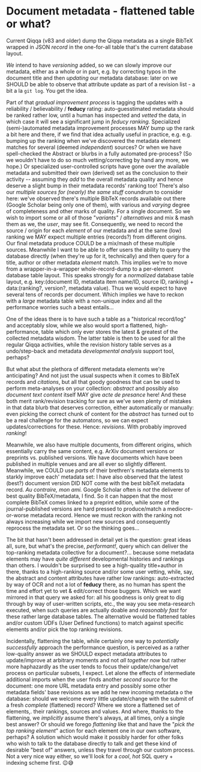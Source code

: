 # Document metadata - flattened table or what?

Current Qiqqa (v83 and older) dump the Qiqqa metadata as a single BibTeX wrapped in JSON *record* in the one-for-all table that's the current database layout.

*We* intend to have *versioning* added, so we can slowly improve our metadata, either as a whole or in part, e.g. by correcting typos in the document title and then *updating* our metadata database: later on we SHOULD be able to observe that attribute update as part of a revision list - a bit a la `git log`. You get the idea.

Part of that *gradual improvement process* is tagging the updates with a reliability / believability / **feducy** rating: auto-guesstimated metadata should be ranked rather low, until a human has inspected and *vetted* the data, in which case it will see a significant jump in *feducy ranking*. Specialized (semi-)automated metadata improvement processes MAY bump up the rank a bit here and there, if we find that idea actually useful in practice, e.g. e.g. bumping up the ranking when we've discovered the metadata element matches for several (deemed *independent*) sources? Or when we have spell-checked the Abstract or blurbs in a fully automated pre-process? (So we wouldn't have to do so much vetting/correcting by hand any more, we hope.) Or specialized user-controlled scripts have gone over the available metadata and submitted their own (derived) set as the conclusion to their activity -- assuming they *add* to the overall metadata quality and hence deserve a slight bump in their metadata records' ranking too!
There's also our *multiple sources for (nearly) the same stuff* conundrum to consider here: we've observed there's multiple BibTeX records available out there (Google Scholar being only one of them), with various and *varying* degree of completeness and other marks of quality. For a single document. So we wish to import some or all of those "*variants*" / *alternatives* and mix & mash them as we, the *user*, may see fit. Consequently, we need to record the source / origin for each *element* of our metadata and at the same (low) ranking we MAY expect multiple entries (records?) from different origins. Our final metadata produce COULD be a mix/mash of these multiple sources.
Meanwhile I want to be able to offer users the ability to query the database directly (when they're up for it, technically) and then query for a title, author or other metadata *element* match. This implies we're to move from a wrapper-in-a-wrapper whole-record-dump to a per-element database table layout. This speaks strongly for a *normalized* database table layout, e.g. key:(document ID, metadata item name/ID, source ID, ranking) + data:(ranking?, version?,  metadata value). Thus we would expect to have several tens of records per document. Which implies we have to reckon with a *large* metadata table with a non-unique index and all the performance worries such a beast entails...

One of the ideas there is to have such a table as a "historical record/log" and acceptably slow, while we also would sport a flattened, high-performance, table which only ever stores the latest & greatest of the collected metadata wisdom. The latter table is then to be used for all the regular Qiqqa activities, while the revision history table serves as a undo/step-back and metadata *developmental analysis* support tool, perhaps?

But what abut the plethora of different metadata elements we're anticipating? And not just the usual suspects when it comes to BibTeX records and *citations*, but all that goody goodness that can be used to perform meta-analyses on your collection: *abstract* and possibly also *document text content* itself MAY give *acte de presance* here! And these both merit rank/revision tracking for sure as we've seen plenty of mistakes in that data blurb that deserves correction, either automatically or manually: even picking the correct chunk of content for the *abstract* has turned out to be a real challenge for the automatons, so we can expect updates/corrections for these. Hence: *revisions*. With probably improved *ranking*!

Meanwhile, we also have multiple documents, from different origins, which essentially carry the same content, e.g. ArXiv document versions or preprints vs. published versions. We have documents which have been published in multiple venues and are all ever so slightly different. Meanwhile, we COULD use *parts* of their brethren's metadata elements to starkly improve each' metadata set: I have also observed that the latest (best?) document version DID NOT come with the best bibTeX metadata record. *Au contraire, mon ami.* Google Scholar often is *not* the deliverer of best quality BibTeX/metadata, I find. So it can happen that the most complete BibTeX comes linked to a preprint edition, while some of the journal-published versions are hard pressed to produce/match a mediocre-or-worse metadata record. Hence we must reckon with the ranking not always increasing while we import new sources and consequently reprocess the metadata set. Or so the thinking goes...

The bit that hasn't been addressed in detail yet is the question: great ideas all, sure, but what's the precise, *performant!*, query which can deliver the top-ranking metadata collective for a document?... because some metadata elements may have *quite different* developmental histories and rankings than others. I wouldn't be surprised to see a high-quality title+author in there, thanks to a high-ranking source and/or some user vetting, while, say, the abstract and content attributes have rather low rankings: auto-extracted by way of OCR and not a lot of **feducy** there, as no human has spent the time and effort yet to vet & edit/correct those buggers. Which we want mirrored in that query we asked for: all his goodness is only great to dig through by way of user-written scripts, etc., the way you see meta-research executed, when such queries are actually doable and *reasonably fast* for these rather large database tables. The alternative would be flattened tables and/or custom UDFs (User Defined functions) to match against specific elements and/or pick the top ranking revisions.

Incidentally, flattening the table, while certainly one way to *potentially successfully* approach the performance question, is perceived as a rather low-quality answer as we SHOULD expect metadata attributes to update/improve at arbitrary moments and not *all together now* but rather more haphazardly as the user tends to focus their update/change/vet process on particular subsets, I expect. Let alone the effects of intermediate additional imports when the user finds another *second source* for the document: one more URL metadata entry and possibly some other metadata fields' base revisions as we add he new incoming metadata o the database: should we welcome every little update/change with the submit of a fresh *complete* (flattened) record? Where we store a flattened set of elements,. their rankings, sources and values. And where, thanks to the flattening, we *implicitly* assume there's always, at all times, only a single best answer? 
Or should we forego *flattening* like that and have the "*pick the top ranking element*" action for each element one in our own software, perhaps? A solution which would make it possibly harder for other folks who wish to talk to the database directly to talk and get these kind of desirable "best of" answers, unless they travel through our custom process. Not a very nice way either, so we'll look for a *cool*, *hot* SQL query + indexing scheme first. 😉😅

